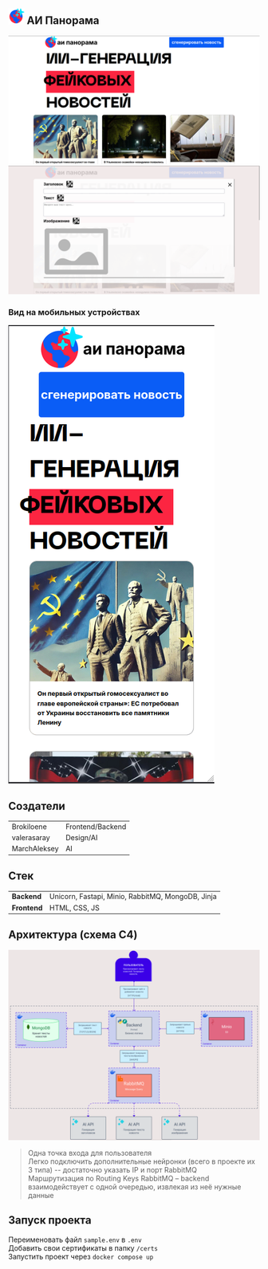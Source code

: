 ## <img src="./docs/logo.png" width="32"> АИ Панорама 
![](./docs/site-preview.png)
![](./docs/generate-article-menu.png)
### Вид на мобильных устройствах
![](./docs/site-preview-mobile.png)

## Создатели
|                              |                  |
| ---------------------------- | ---------------- |
| Brokiloene                   | Frontend/Backend |
| valerasaray                  | Design/AI        |
| MarchAleksey                 | AI               |

## Стек
|||
|-|-|
|**Backend**| Unicorn, Fastapi, Minio, RabbitMQ, MongoDB, Jinja|
|**Frontend**| HTML, CSS, JS|

## Архитектура (схема C4)
![](./docs/architecture.png)
> Одна точка входа для пользователя  
> Легко подключить дополнительные нейронки (всего в проекте их 3 типа) -- достаточно указать IP и порт RabbitMQ  
> Маршрутизация по Routing Keys RabbitMQ – backend взаимодействует с одной очередью, извлекая из неё нужные данные  

## Запуск проекта
Переименовать файл `sample.env` в `.env`  
Добавить свои сертификаты в папку `/certs`  
Запустить проект через `docker compose up`  
